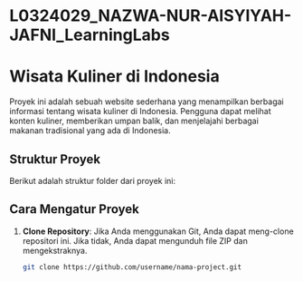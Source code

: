 # L0324029_NAZWA-NUR-AISYIYAH-JAFNI_LearningLabs
# Wisata Kuliner di Indonesia

Proyek ini adalah sebuah website sederhana yang menampilkan berbagai informasi tentang wisata kuliner di Indonesia. Pengguna dapat melihat konten kuliner, memberikan umpan balik, dan menjelajahi berbagai makanan tradisional yang ada di Indonesia.

## Struktur Proyek

Berikut adalah struktur folder dari proyek ini:

## Cara Mengatur Proyek

1. **Clone Repository**: Jika Anda menggunakan Git, Anda dapat meng-clone repositori ini. Jika tidak, Anda dapat mengunduh file ZIP dan mengekstraknya.

   ```bash
   git clone https://github.com/username/nama-project.git
